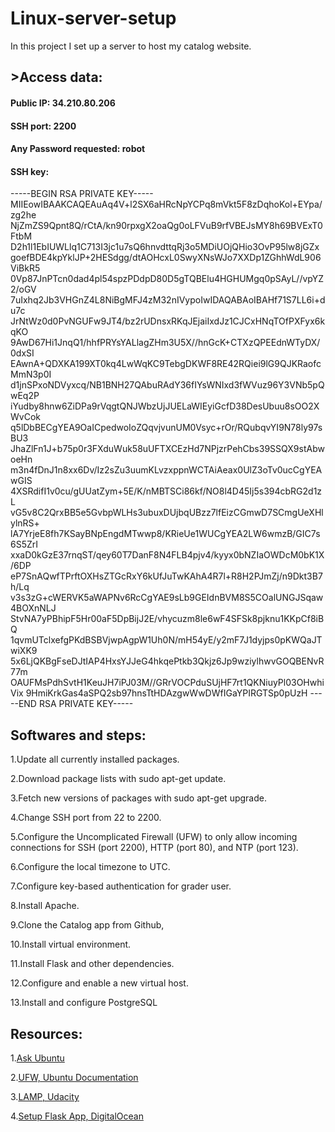 # Linux-server-setup
In this project I set up a server to host my catalog website.

## >Access data:
#### Public IP: 34.210.80.206
#### SSH port: 2200
#### Any Password requested: robot
#### SSH key:
-----BEGIN RSA PRIVATE KEY-----
MIIEowIBAAKCAQEAuAq4V+l2SX6aHRcNpYCPq8mVkt5F8zDqhoKol+EYpa/zg2he
NjZmZS9Qpnt8Q/rCtA/kn90rpxgX2oaQg0oLFVuB9rfVBEJsMY8h69BVExT0FtbM
D2h1l1EbIUWLlq1C713I3jc1u7sQ6hnvdttqRj3o5MDiUOjQHio3OvP95lw8jGZx
goefBDE4kpYklJP+2HESdgg/dtAOHcxL0SwyXNsWJo7XXDp1ZGhhWdL906ViBkR5
0Vp87JnPTcn0dad4pl54spzPDdpD80D5gTQBElu4HGHUMgq0pSAyL//vpYZ2/oGV
7uIxhq2Jb3VHGnZ4L8NiBgMFJ4zM32nIVypoIwIDAQABAoIBAHf71S7LL6i+du7c
JrNtWz0d0PvNGUFw9JT4/bz2rUDnsxRKqJEjaiIxdJz1CJCxHNqTOfPXFyx6kqKO
9AwD67Hi1JnqQ1/hhfPRYsYALlagZHm3U5X//hnGcK+CTXzQPEEdnWTyDX/0dxSI
EAwnA+QDXKA199XT0kq4LwWqKC9TebgDKWF8RE42RQiei9lG9QJKRaofcMmN3p0I
d1jnSPxoNDVyxcq/NB1BNH27QAbuRAdY36fIYsWNIxd3fWVuz96Y3VNb5pQwEq2P
iYudby8hnw6ZiDPa9rVqgtQNJWbzUjJUELaWIEyiGcfD38DesUbuu8sOO2XWvCok
q5lDbBECgYEA9OaICpedwoIoZQqvjvunUM0Vsyc+rOr/RQubqvYI9N78ly97sBU3
JhaZlFn1J+b75p0r3FXduWuk58uUFTXCEzHd7NPjzrPehCbs39SSQX9stAbwoeHn
m3n4fDnJ1n8xx6Dv/Iz2sZu3uumKLvzxppnWCTAiAeax0UlZ3oTv0ucCgYEAwGIS
4XSRdifI1v0cu/gUUatZym+5E/K/nMBTSCi86kf/NO8l4D45Ij5s394cbRG2d1zL
vG5v8C2QrxBB5e5GvbpWLHs3ubuxDUjbqUBzz7lfEizCGmwD7SCmgUeXHlylnRS+
lA7YrjeE8fh7KSayBNpEngdMTwwp8/KRieUe1WUCgYEA2LW6wmzB/GIC7s6S5ZrI
xxaD0kGzE37rnqST/qey60T7DanF8N4FLB4pjv4/kyyx0bNZIaOWDcM0bK1X/6DP
eP7SnAQwfTPrftOXHsZTGcRxY6kUfJuTwKAhA4R7l+R8H2PJmZj/n9Dkt3B7h/Lq
v3s3zG+cWERVK5aWAPNv6RcCgYAE9sLb9GEIdnBVM8S5COalUNGJSqaw4BOXnNLJ
StvNA7yPBhipF5Hr00aF5DpBijJ2E/vhycuzm8le6wF4SFSk8pjknu1KKpCf8iBQ
1qvmUTclxefgPKdBSBVjwpAgpW1Uh0N/mH54yE/y2mF7J1dyjps0pKWQaJTwiXK9
5x6LjQKBgFseDJtIAP4HxsYJJeG4hkqePtkb3Qkjz6Jp9wziylhwvGOQBENvR77m
OAUFMsPdhSvtH1KeuJH7iPJ03M//GRrVOCPduSUjHF7rt1QKNiuyPl03OHwhiVix
9HmiKrkGas4aSPQ2sb97hnsTtHDAzgwWwDWfIGaYPIRGTSp0pUzH
-----END RSA PRIVATE KEY-----

## Softwares and steps:
1.Update all currently installed packages.

2.Download package lists with sudo apt-get update.

3.Fetch new versions of packages with sudo apt-get upgrade.

4.Change SSH port from 22 to 2200.

5.Configure the Uncomplicated Firewall (UFW) to only allow incoming connections for SSH (port 2200), HTTP (port 80), and NTP (port 123).

6.Configure the local timezone to UTC.

7.Configure key-based authentication for grader user.

8.Install Apache.

9.Clone the Catalog app from Github,

10.Install virtual environment.

11.Install Flask and other dependencies.

12.Configure and enable a new virtual host.

13.Install and configure PostgreSQL


## Resources:
1.[Ask Ubuntu](https://askubuntu.com/)

2.[UFW, Ubuntu Documentation](https://help.ubuntu.com/community/UFW)

3.[LAMP, Udacity](https://blog.udacity.com/2015/03/step-by-step-guide-install-lamp-linux-apache-mysql-python-ubuntu.html)

4.[Setup Flask App, DigitalOcean](https://www.digitalocean.com/community/tutorials/how-to-deploy-a-flask-application-on-an-ubuntu-vps)

